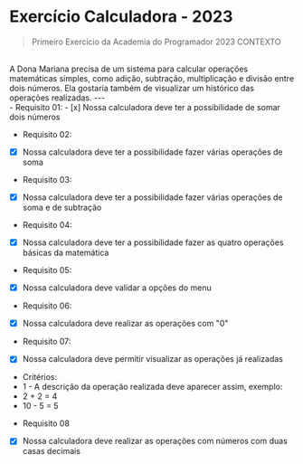 # Exercício Calculadora - 2023

>Primeiro Exercício da Academia do Programador 2023
>CONTEXTO
</br>
A Dona Mariana precisa de um sistema para calcular operações matemáticas simples, como adição, subtração,
multiplicação e divisão entre dois números. Ela gostaria também de visualizar um histórico das operações
realizadas.
--- 
<br>
- Requisito 01:
- [x] Nossa calculadora deve ter a possibilidade de somar dois números

- Requisito 02:
- [x] Nossa calculadora deve ter a possibilidade fazer várias operações de soma

- Requisito 03:
- [x] Nossa calculadora deve ter a possibilidade fazer várias operações de soma e de subtração

- Requisito 04:
- [x] Nossa calculadora deve ter a possibilidade fazer as quatro operações básicas da
matemática

- Requisito 05:
- [x] Nossa calculadora deve validar a opções do menu

- Requisito 06:
- [x] Nossa calculadora deve realizar as operações com &quot;0&quot;

- Requisito 07:
- [x] Nossa calculadora deve permitir visualizar as operações já realizadas
* Critérios:
* 1 - A descrição da operação realizada deve aparecer assim, exemplo:
* 2 + 2 = 4
* 10 - 5 = 5

- Requisito 08<br>
- [x] Nossa calculadora deve realizar as operações com números com duas casas decimais
